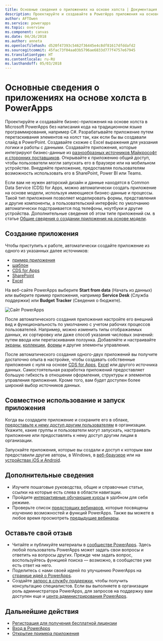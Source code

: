 ```yaml
---
title: Основные сведения о приложениях на основе холста | Документация Microsoft
description: Проектируйте и создавайте в PowerApps приложения на основе холста, чтобы пользователи могли управлять бизнес-данными в браузере или на своих мобильных устройствах.
author: AFTOwen
ms.service: powerapps
ms.topic: overview
ms.component: canvas
ms.date: 04/26/2018
ms.author: anneta
ms.openlocfilehash: d520f47393c5462f36445e4c8df81617dfddafd2
ms.sourcegitcommit: 45fac73f04aa03b5796ae6833d777f4757e67945
ms.translationtype: HT
ms.contentlocale: ru-RU
ms.lasthandoff: 05/03/2018
---
```

# <a name="what-are-canvas-apps-in-powerapps"></a>Основные сведения о приложениях на основе холста в PowerApps
Проектируйте и создавайте бизнес-приложения на основе холста в Microsoft PowerApps без написания кода на традиционном языке программирования, например C#. Разрабатывайте приложение путем перетаскивания элементов на холст так, как если бы вы создавали слайд в PowerPoint. Создавайте схожие с Excel выражения для указания логики и работы с данными. Создавайте приложения, которые интегрируют бизнес-данные из [разнообразных источников Майкрософт и сторонних поставщиков](connections-list.md). Открывайте к приложению общий доступ, чтобы пользователи могли запускать его в браузере или на мобильном устройстве. Внедряйте приложение, предоставляя пользователям возможность использовать его в SharePoint, Power BI или Teams.

Если вам не нужен авторский дизайн и данные находятся в Common Data Service (CDS) for Apps, можно автоматически создать приложение на основе модели, используя имеющиеся бизнес-данные и процессы. Такой тип приложения позволяет моделировать формы, представления и другие компоненты, а пользовательский интерфейс по умолчанию автоматически подстраивается под телефоны, ноутбуки и другие устройства. Дополнительные сведения об этом типе приложений см. в статье [Общие сведения о создании приложения на основе модели](../model-driven-apps/model-driven-app-overview.md).

## <a name="build-an-app"></a>Создание приложения
Чтобы приступить к работе, автоматически создайте приложение из одного из указанных далее источников:
- [пример приложения](open-and-run-a-sample-app.md)
- [шаблон](get-started-test-drive.md)
- [CDS for Apps](data-platform-create-app.md)
- [SharePoint](app-from-sharepoint.md)
- [Excel](get-started-create-from-data.md)

На веб-сайте PowerApps выберите **Start from data** (Начать из данных) или выберите пример приложения, например **Service Desk** (Служба поддержки) или **Budget Tracker** (Сведения о бюджете).

![Сайт PowerApps](./media/getting-started/sample-apps.png)

После автоматического создания приложения настройте его внешний вид и функциональность по умолчанию с учетом рабочих процессов пользователей. Например, можно изменить типы отображаемых данных, их сортировку или даже способ указания числовых значений: путем ввода или перетаскивания ползунка. Добавляйте и настраивайте [экраны](add-screen-context-variables.md), [коллекции](customize-layout-sharepoint.md), [формы](customize-forms-sharepoint.md) и другие элементы управления.

После автоматического создания одного-двух приложений вы получите достаточно опыта в настройке, чтобы создавать собственные приложения с нуля на основе [CDS for Apps](data-platform-create-app-scratch.md), [Excel](get-started-create-from-blank.md) или другого источника данных. Самостоятельная разработка приложений предоставляет большую гибкость в отношении оформления, структуры и элементов управления приложения. Кроме того, вам будет доступен более широкий выбор источников данных.

## <a name="share-and-run-an-app"></a>Совместное использование и запуск приложения
Когда вы создадите приложение и сохраните его в облаке, [предоставьте к нему доступ другим пользователям](share-app.md) в организации. Укажите, какие группы и пользователи могут запускать, настраивать приложение или предоставлять к нему доступ другим лицам в организации.

Запускайте приложения, которые вы создали и доступ к которым вам предоставили другие авторы, в Windows, в [веб-браузере](../../user/run-app-browser.md) или на [устройствах iOS и Android](../../user/run-app-client.md).

## <a name="learn-more"></a>Дополнительные сведения
* Изучите пошаговые руководства, общие и справочные статьи, ссылки на которые есть слева в области навигации.
* Пройдите [интерактивные обучающие курсы](https://docs.microsoft.com/powerapps/guided-learning/) в удобном для себя режиме.
* Проверьте список [предстоящих вебинаров](webinars-listing.md#upcoming-webinars), которые посвящены изучению возможностей и функций PowerApps. Также вы можете в любое время просмотреть [предыдущие вебинары](webinars-listing.md#past-webinars).

## <a name="share-your-experience"></a>Оставьте свой отзыв
* Читайте и публикуйте материалы в [сообществе PowerApps](https://aka.ms/powerapps-community). Здесь любой пользователь PowerApps может задать свои вопросы и ответить на вопросы других. Прежде чем задать вопрос, воспользуйтесь функцией поиска — возможно, в сообществе уже есть ответ на него.
* Поделитесь с нами своей идеей по улучшению PowerApps на [странице идей о PowerApps](https://powerusers.microsoft.com/t5/PowerApps-Ideas/idb-p/PowerAppsIdeas).
* Создайте [запрос в службу поддержки](https://powerapps.microsoft.com/support/pro/), чтобы получить консультацию специалистов. Если вы выполняете в организации роль администратора PowerApps, для запросов на поддержку вам доступен еще и [центр администрирования PowerApps](https://portal.office.com/Support/Support.aspx).

## <a name="next-steps"></a>Дальнейшие действия
- [Регистрация для получения бесплатной лицензии](../signup-for-powerapps.md)
- [Вход в PowerApps](https://web.powerapps.com)
- [Открытие примера приложения](open-and-run-a-sample-app.md)